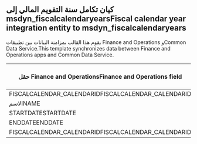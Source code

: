 ## <a name="fiscal-calendar-year-integration-entity-to-msdyn_fiscalcalendaryears"></a><span data-ttu-id="47a8b-101">كيان تكامل سنة التقويم المالي إلى msdyn_fiscalcalendaryears</span><span class="sxs-lookup"><span data-stu-id="47a8b-101">Fiscal calendar year integration entity to msdyn_fiscalcalendaryears</span></span>

<span data-ttu-id="47a8b-102">يقوم هذا القالب بمزامنة البيانات بين تطبيقات Finance and Operations وCommon Data Service.</span><span class="sxs-lookup"><span data-stu-id="47a8b-102">This template synchronizes data between Finance and Operations apps and Common Data Service.</span></span>

<span data-ttu-id="47a8b-103">حقل Finance and Operations</span><span class="sxs-lookup"><span data-stu-id="47a8b-103">Finance and Operations field</span></span> | <span data-ttu-id="47a8b-104">نوع التعيين</span><span class="sxs-lookup"><span data-stu-id="47a8b-104">Map type</span></span> | <span data-ttu-id="47a8b-105">حقل Dynamics 365 الآخر</span><span class="sxs-lookup"><span data-stu-id="47a8b-105">Other Dynamics 365 field</span></span> | <span data-ttu-id="47a8b-106">القيمة الافتراضية</span><span class="sxs-lookup"><span data-stu-id="47a8b-106">Default value</span></span>
---|---|---|---
<span data-ttu-id="47a8b-107">FISCALCALENDAR_CALENDARID</span><span class="sxs-lookup"><span data-stu-id="47a8b-107">FISCALCALENDAR_CALENDARID</span></span> | = | <span data-ttu-id="47a8b-108">msdyn_fiscalcalendarname</span><span class="sxs-lookup"><span data-stu-id="47a8b-108">msdyn_fiscalcalendarname</span></span> | 
<span data-ttu-id="47a8b-109">الاسم</span><span class="sxs-lookup"><span data-stu-id="47a8b-109">NAME</span></span> | = | <span data-ttu-id="47a8b-110">msdyn_name</span><span class="sxs-lookup"><span data-stu-id="47a8b-110">msdyn_name</span></span> | 
<span data-ttu-id="47a8b-111">STARTDATE</span><span class="sxs-lookup"><span data-stu-id="47a8b-111">STARTDATE</span></span> | = | <span data-ttu-id="47a8b-112">msdyn_startdate</span><span class="sxs-lookup"><span data-stu-id="47a8b-112">msdyn_startdate</span></span> | 
<span data-ttu-id="47a8b-113">ENDDATE</span><span class="sxs-lookup"><span data-stu-id="47a8b-113">ENDDATE</span></span> | = | <span data-ttu-id="47a8b-114">msdyn_enddate</span><span class="sxs-lookup"><span data-stu-id="47a8b-114">msdyn_enddate</span></span> | 
<span data-ttu-id="47a8b-115">FISCALCALENDAR_CALENDARID</span><span class="sxs-lookup"><span data-stu-id="47a8b-115">FISCALCALENDAR_CALENDARID</span></span> | = | <span data-ttu-id="47a8b-116">msdyn_calendar.msdyn_calendar</span><span class="sxs-lookup"><span data-stu-id="47a8b-116">msdyn_calendar.msdyn_calendar</span></span> | 
